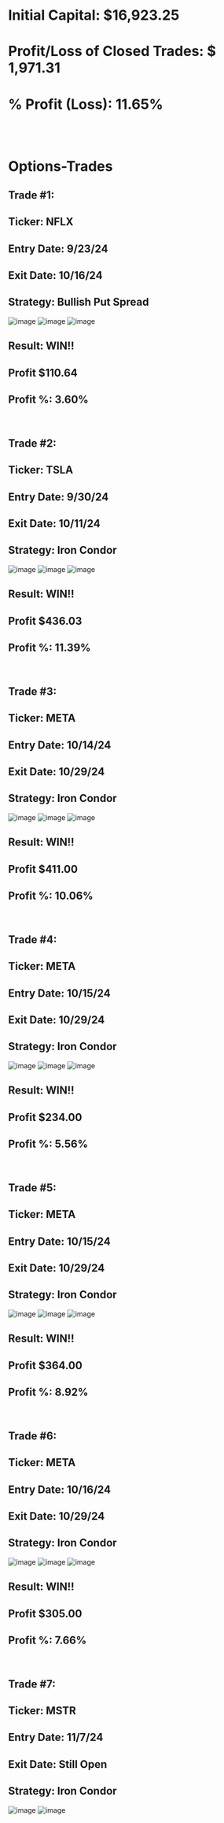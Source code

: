 # Initial Capital: $16,923.25
# Profit/Loss of Closed Trades: $ 1,971.31
# % Profit (Loss): 11.65%

<br>
<br>

# Options-Trades

## Trade #1: 
## Ticker: NFLX
## Entry Date: 9/23/24
## Exit Date: 10/16/24
## Strategy: Bullish Put Spread

![image](https://github.com/user-attachments/assets/ae74f980-8231-4557-8514-c2f13368a982)
![image](https://github.com/user-attachments/assets/9eadd58e-c9a1-4e39-89c3-d4319afc9d16)
![image](https://github.com/user-attachments/assets/8d5628ce-c26c-49ba-a3f5-52d24f81c179)

## Result: WIN!!
##         Profit $110.64
##         Profit %:  3.60%  

<br>

## Trade #2: 
## Ticker: TSLA
## Entry Date: 9/30/24
## Exit Date: 10/11/24
## Strategy: Iron Condor

![image](https://github.com/user-attachments/assets/a382446b-e17c-4fdc-8564-699f2de75254)
![image](https://github.com/user-attachments/assets/e490c5e9-6872-45bd-be58-274eca1dddbb)
![image](https://github.com/user-attachments/assets/1437cb12-a80c-400b-a3bb-22b7cc1967d4)


## Result: WIN!!
##         Profit $436.03
##         Profit %:  11.39%  

<br>

## Trade #3: 
## Ticker: META
## Entry Date: 10/14/24
## Exit Date: 10/29/24
## Strategy: Iron Condor

![image](https://github.com/user-attachments/assets/8633e369-6eeb-46a2-bcf5-b36613faed37)
![image](https://github.com/user-attachments/assets/b29d1ec8-1385-484e-91c2-b72ea70d0e3c)
![image](https://github.com/user-attachments/assets/d694ea5e-58f4-4295-b598-7f5c67a5f66a)


## Result: WIN!!
##         Profit $411.00
##         Profit %:  10.06%  

<br>

## Trade #4: 
## Ticker: META
## Entry Date: 10/15/24
## Exit Date: 10/29/24
## Strategy: Iron Condor

![image](https://github.com/user-attachments/assets/d3bd0376-34d9-4d58-8c6c-f0abc849d7de)
![image](https://github.com/user-attachments/assets/b00e37ee-bb3b-4a55-bc2b-9b423665f7bf)
![image](https://github.com/user-attachments/assets/b4dd5823-514b-4a83-9a92-1687b4251764)


## Result: WIN!!
##         Profit $234.00
##         Profit %:  5.56%  


<br>

## Trade #5: 
## Ticker: META
## Entry Date: 10/15/24
## Exit Date: 10/29/24
## Strategy: Iron Condor

![image](https://github.com/user-attachments/assets/cf8ab887-8d68-4b7d-8344-586ed14ce6ce)
![image](https://github.com/user-attachments/assets/32f439cb-2774-4743-a133-32bb0aba1386)
![image](https://github.com/user-attachments/assets/acaf85af-9174-4272-8ea9-b19c54814a4d)


## Result: WIN!!
##         Profit $364.00
##         Profit %:  8.92%  

<br>

## Trade #6: 
## Ticker: META
## Entry Date: 10/16/24
## Exit Date: 10/29/24
## Strategy: Iron Condor

![image](https://github.com/user-attachments/assets/11974ae5-a698-45d1-9edb-241a12714c59)
![image](https://github.com/user-attachments/assets/1587ebe2-fc63-407a-880c-beaacfb321c1)
![image](https://github.com/user-attachments/assets/b396f1f1-01a6-433c-8308-e28d7254c3ff)

## Result: WIN!!
##         Profit $305.00
##         Profit %:  7.66%  

<br>

## Trade #7: 
## Ticker: MSTR
## Entry Date: 11/7/24
## Exit Date: Still Open
## Strategy: Iron Condor

![image](https://github.com/user-attachments/assets/700772ac-a95f-44db-a593-70ace09935d6)
![image](https://github.com/user-attachments/assets/afa5f3f5-3fef-4ad1-998e-4c5fe01b6fd7)
